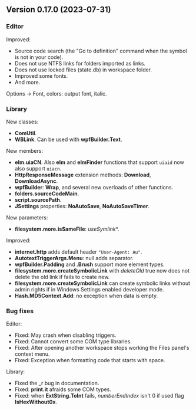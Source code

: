 ## Version 0.17.0 (2023-07-31)

### Editor
Improved:
- Source code search (the "Go to definition" command when the symbol is not in your code).
- Does not use NTFS links for folders imported as links.
- Does not use locked files (state.db) in workspace folder.
- Improved some fonts.
- And more.

Options -> Font, colors: output font, italic.

### Library
New classes:
- **ComUtil**.
- **WBLink**. Can be used with **wpfBuilder.Text**.

New members:
- **elm.uiaCN**. Also **elm** and **elmFinder** functions that support `uiaid` now also support `uiacn`.
- **HttpResponseMessage** extension methods: **Download**, **DownloadAsync**.
- **wpfBuilder**: **Wrap**, and several new overloads of other functions.
- **folders.sourceCodeMain**.
- **script.sourcePath**.
- **JSettings** properties: **NoAutoSave**, **NoAutoSaveTimer**.

New parameters:
- **filesystem.more.isSameFile**: *useSymlink**.

Improved:
- **internet.http** adds default header `"User-Agent: Au"`.
- **AutotextTriggerArgs.Menu**: null adds separator.
- **wpfBuilder.Padding** and **.Brush** support more element types.
- **filesystem.more.createSymbolicLink** with *deleteOld* true now does not delete the old link if fails to create new.
- **filesystem.more.createSymbolicLink** can create symbolic links without admin rights if in Windows Settings enabled developer mode.
- **Hash.MD5Context.Add**: no exception when data is empty.

### Bug fixes

Editor:
- Fixed: May crash when disabling triggers.
- Fixed: Cannot convert some COM type libraries.
- Fixed: After opening another workspace stops working the Files panel's context menu.
- Fixed: Exception when formatting code that starts with space.

Library:
- Fixed the _r bug in documentation.
- Fixed: **print.it** afraids some COM types.
- Fixed: when **ExtString.ToInt** fails, *numberEndIndex* isn't 0 if used flag **IsHexWithout0x**.
